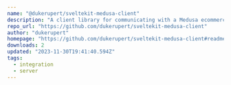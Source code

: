 ```yaml
---
name: "@dukerupert/sveltekit-medusa-client"
description: "A client library for communicating with a Medusa ecommerce backend from a SvelteKit storefront"
repo_url: "https://github.com/dukerupert/sveltekit-medusa-client"
author: "dukerupert"
homepage: "https://github.com/dukerupert/sveltekit-medusa-client#readme"
downloads: 2
updated: "2023-11-30T19:41:40.594Z"
tags: 
  - integration
  - server
---
```

